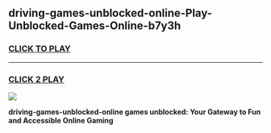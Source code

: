 
## driving-games-unblocked-online-Play-Unblocked-Games-Online-b7y3h
<h3>
<a href="https://premium76.site?title=driving-games-unblocked-online&ref=25A">CLICK TO PLAY</a></h3>
<hr>

<h3>
<a href="https://premium76.site?title=driving-games-unblocked-online&ref=25A">CLICK 2 PLAY</a>
  
</h3>

<a href="https://premium76.site?title=driving-games-unblocked-online&ref=25A"><img src="https://clearcache.store/games.png"></a>


**driving-games-unblocked-online games unblocked: Your Gateway to Fun and Accessible Online Gaming**
